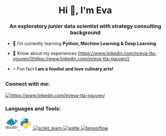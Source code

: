 <h1 align="center">Hi 👋, I'm Eva</h1>
<h3 align="center">An exploratory junior data scientist with strategy consulting background</h3>

- 🌱 I’m currently learning **Python, Machine Learning & Deep Learning**

- 📄 Know about my experiences [https://www.linkedin.com/in/eva-tta-nguyen/](https://www.linkedin.com/in/eva-tta-nguyen/)

- ⚡ Fun fact **I am a foodist and love culinary arts!**

<h3 align="left">Connect with me:</h3>
<p align="left">
<a href="https://linkedin.com/in/https://www.linkedin.com/in/eva-tta-nguyen/" target="blank"><img align="center" src="https://raw.githubusercontent.com/rahuldkjain/github-profile-readme-generator/master/src/images/icons/Social/linked-in-alt.svg" alt="https://www.linkedin.com/in/eva-tta-nguyen/" height="30" width="40" /></a>
</p>

<h3 align="left">Languages and Tools:</h3>
<p align="left"> <a href="https://www.docker.com/" target="_blank"> <img src="https://raw.githubusercontent.com/devicons/devicon/master/icons/docker/docker-original-wordmark.svg" alt="docker" width="40" height="40"/> </a> <a href="https://www.python.org" target="_blank"> <img src="https://raw.githubusercontent.com/devicons/devicon/master/icons/python/python-original.svg" alt="python" width="40" height="40"/> </a> <a href="https://scikit-learn.org/" target="_blank"> <img src="https://upload.wikimedia.org/wikipedia/commons/0/05/Scikit_learn_logo_small.svg" alt="scikit_learn" width="40" height="40"/> </a> <a href="https://www.sqlite.org/" target="_blank"> <img src="https://www.vectorlogo.zone/logos/sqlite/sqlite-icon.svg" alt="sqlite" width="40" height="40"/> </a> <a href="https://www.tensorflow.org" target="_blank"> <img src="https://www.vectorlogo.zone/logos/tensorflow/tensorflow-icon.svg" alt="tensorflow" width="40" height="40"/> </a> </p>
